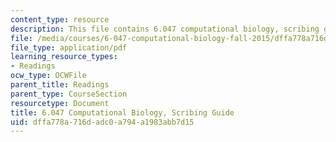 ```yaml
---
content_type: resource
description: This file contains 6.047 computational biology, scribing guide.
file: /media/courses/6-047-computational-biology-fall-2015/dffa778a716dadc0a794a1983abb7d15_MIT6_047F15_scribingguide.pdf
file_type: application/pdf
learning_resource_types:
- Readings
ocw_type: OCWFile
parent_title: Readings
parent_type: CourseSection
resourcetype: Document
title: 6.047 Computational Biology, Scribing Guide
uid: dffa778a-716d-adc0-a794-a1983abb7d15
---
```

